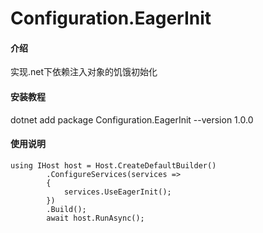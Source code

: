 # Configuration.EagerInit

#### 介绍
实现.net下依赖注入对象的饥饿初始化

#### 安装教程

dotnet add package Configuration.EagerInit --version 1.0.0

#### 使用说明


```
using IHost host = Host.CreateDefaultBuilder()
        .ConfigureServices(services =>
        {
            services.UseEagerInit();
        })
        .Build();
        await host.RunAsync();
```
